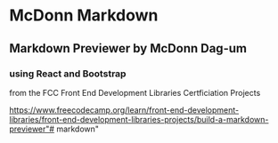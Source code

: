 # McDonn Markdown

## Markdown Previewer by McDonn Dag-um

### using React and Bootstrap

from the FCC Front End Development Libraries Certficiation Projects

https://www.freecodecamp.org/learn/front-end-development-libraries/front-end-development-libraries-projects/build-a-markdown-previewer"# markdown" 
